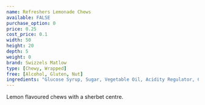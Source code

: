 ```yaml
---
name: Refreshers Lemonade Chews
available: FALSE
purchase_option: 0
price: 0.25
cost_price: 0.1
width: 50
height: 20
depth: 5
weight: 0
brand: Swizzels Matlow
type: [Chewy, Wrapped]
free: [Alcohol, Gluten, Nut]
ingredients: "Glucose Syrup, Sugar, Vegetable Oil, Acidity Regulator, Citric Acid, Gelling Agent, Citric Acid, Modified Starch, Emulsifier, Glycerol Monostearate, Anti-Caking Agent, Magnesium Stearate, Flavourings, Colour: Lutein"
---
```

Lemon flavoured chews with a sherbet centre.